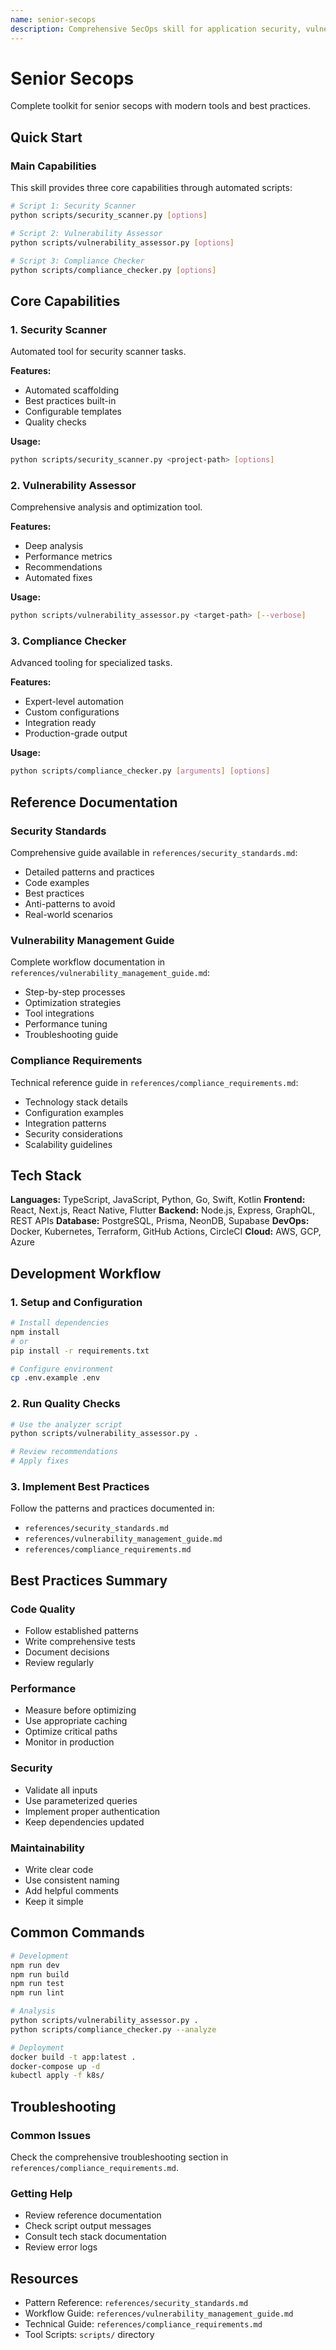 ```yaml
---
name: senior-secops
description: Comprehensive SecOps skill for application security, vulnerability management, compliance, and secure development practices. Includes security scanning, vulnerability assessment, compliance checking, and security automation. Use when implementing security controls, conducting security audits, responding to vulnerabilities, or ensuring compliance requirements.
---
```


# Senior Secops

Complete toolkit for senior secops with modern tools and best practices.

## Quick Start

### Main Capabilities

This skill provides three core capabilities through automated scripts:

```bash
# Script 1: Security Scanner
python scripts/security_scanner.py [options]

# Script 2: Vulnerability Assessor
python scripts/vulnerability_assessor.py [options]

# Script 3: Compliance Checker
python scripts/compliance_checker.py [options]
```

## Core Capabilities

### 1. Security Scanner

Automated tool for security scanner tasks.

**Features:**
- Automated scaffolding
- Best practices built-in
- Configurable templates
- Quality checks

**Usage:**
```bash
python scripts/security_scanner.py <project-path> [options]
```

### 2. Vulnerability Assessor

Comprehensive analysis and optimization tool.

**Features:**
- Deep analysis
- Performance metrics
- Recommendations
- Automated fixes

**Usage:**
```bash
python scripts/vulnerability_assessor.py <target-path> [--verbose]
```

### 3. Compliance Checker

Advanced tooling for specialized tasks.

**Features:**
- Expert-level automation
- Custom configurations
- Integration ready
- Production-grade output

**Usage:**
```bash
python scripts/compliance_checker.py [arguments] [options]
```

## Reference Documentation

### Security Standards

Comprehensive guide available in `references/security_standards.md`:

- Detailed patterns and practices
- Code examples
- Best practices
- Anti-patterns to avoid
- Real-world scenarios

### Vulnerability Management Guide

Complete workflow documentation in `references/vulnerability_management_guide.md`:

- Step-by-step processes
- Optimization strategies
- Tool integrations
- Performance tuning
- Troubleshooting guide

### Compliance Requirements

Technical reference guide in `references/compliance_requirements.md`:

- Technology stack details
- Configuration examples
- Integration patterns
- Security considerations
- Scalability guidelines

## Tech Stack

**Languages:** TypeScript, JavaScript, Python, Go, Swift, Kotlin
**Frontend:** React, Next.js, React Native, Flutter
**Backend:** Node.js, Express, GraphQL, REST APIs
**Database:** PostgreSQL, Prisma, NeonDB, Supabase
**DevOps:** Docker, Kubernetes, Terraform, GitHub Actions, CircleCI
**Cloud:** AWS, GCP, Azure

## Development Workflow

### 1. Setup and Configuration

```bash
# Install dependencies
npm install
# or
pip install -r requirements.txt

# Configure environment
cp .env.example .env
```

### 2. Run Quality Checks

```bash
# Use the analyzer script
python scripts/vulnerability_assessor.py .

# Review recommendations
# Apply fixes
```

### 3. Implement Best Practices

Follow the patterns and practices documented in:
- `references/security_standards.md`
- `references/vulnerability_management_guide.md`
- `references/compliance_requirements.md`

## Best Practices Summary

### Code Quality
- Follow established patterns
- Write comprehensive tests
- Document decisions
- Review regularly

### Performance
- Measure before optimizing
- Use appropriate caching
- Optimize critical paths
- Monitor in production

### Security
- Validate all inputs
- Use parameterized queries
- Implement proper authentication
- Keep dependencies updated

### Maintainability
- Write clear code
- Use consistent naming
- Add helpful comments
- Keep it simple

## Common Commands

```bash
# Development
npm run dev
npm run build
npm run test
npm run lint

# Analysis
python scripts/vulnerability_assessor.py .
python scripts/compliance_checker.py --analyze

# Deployment
docker build -t app:latest .
docker-compose up -d
kubectl apply -f k8s/
```

## Troubleshooting

### Common Issues

Check the comprehensive troubleshooting section in `references/compliance_requirements.md`.

### Getting Help

- Review reference documentation
- Check script output messages
- Consult tech stack documentation
- Review error logs

## Resources

- Pattern Reference: `references/security_standards.md`
- Workflow Guide: `references/vulnerability_management_guide.md`
- Technical Guide: `references/compliance_requirements.md`
- Tool Scripts: `scripts/` directory
